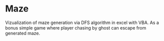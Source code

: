 # Maze
Vizualization of maze generation via DFS algorithm in excel with VBA. As a bonus simple game where player chasing by ghost can escape from generated maze.
